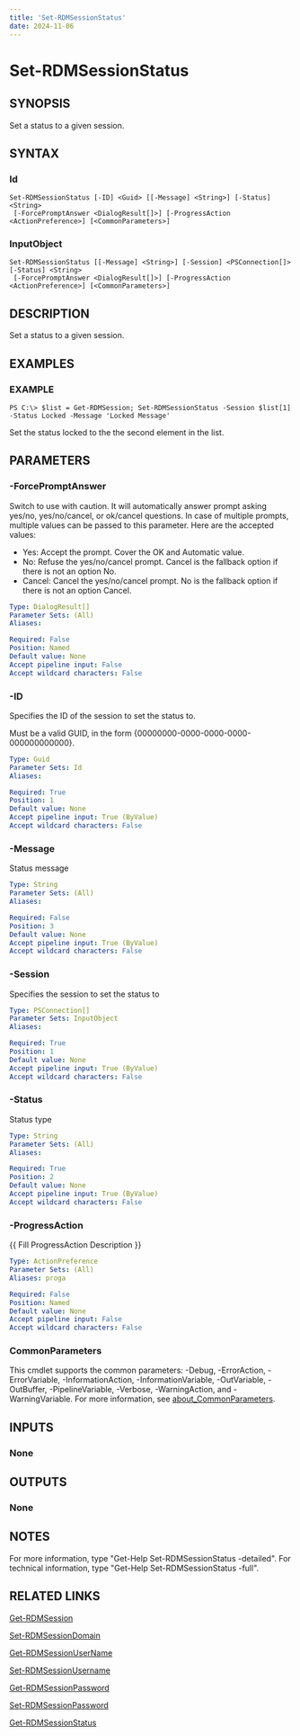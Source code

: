 ```yaml
---
title: 'Set-RDMSessionStatus'
date: 2024-11-06
---
```



# Set-RDMSessionStatus

## SYNOPSIS
Set a status to a given session.

## SYNTAX

### Id
```
Set-RDMSessionStatus [-ID] <Guid> [[-Message] <String>] [-Status] <String>
 [-ForcePromptAnswer <DialogResult[]>] [-ProgressAction <ActionPreference>] [<CommonParameters>]
```

### InputObject
```
Set-RDMSessionStatus [[-Message] <String>] [-Session] <PSConnection[]> [-Status] <String>
 [-ForcePromptAnswer <DialogResult[]>] [-ProgressAction <ActionPreference>] [<CommonParameters>]
```

## DESCRIPTION
Set a status to a given session.

## EXAMPLES

### EXAMPLE
```
PS C:\> $list = Get-RDMSession; Set-RDMSessionStatus -Session $list[1] -Status Locked -Message 'Locked Message'
```

Set the status locked to the the second element in the list.

## PARAMETERS

### -ForcePromptAnswer
Switch to use with caution.
It will automatically answer prompt asking yes/no, yes/no/cancel, or ok/cancel questions.
In case of multiple prompts, multiple values can be passed to this parameter.
Here are the accepted values:
- Yes: Accept the prompt.
Cover the OK and Automatic value.
- No: Refuse the yes/no/cancel prompt.
Cancel is the fallback option if there is not an option No.
- Cancel: Cancel the yes/no/cancel prompt.
No is the fallback option if there is not an option Cancel.

```yaml
Type: DialogResult[]
Parameter Sets: (All)
Aliases:

Required: False
Position: Named
Default value: None
Accept pipeline input: False
Accept wildcard characters: False
```

### -ID
Specifies the ID of the session to set the status to.

Must be a valid GUID, in the form {00000000-0000-0000-0000-000000000000}.

```yaml
Type: Guid
Parameter Sets: Id
Aliases:

Required: True
Position: 1
Default value: None
Accept pipeline input: True (ByValue)
Accept wildcard characters: False
```

### -Message
Status message

```yaml
Type: String
Parameter Sets: (All)
Aliases:

Required: False
Position: 3
Default value: None
Accept pipeline input: True (ByValue)
Accept wildcard characters: False
```

### -Session
Specifies the session to set the status to

```yaml
Type: PSConnection[]
Parameter Sets: InputObject
Aliases:

Required: True
Position: 1
Default value: None
Accept pipeline input: True (ByValue)
Accept wildcard characters: False
```

### -Status
Status type

```yaml
Type: String
Parameter Sets: (All)
Aliases:

Required: True
Position: 2
Default value: None
Accept pipeline input: True (ByValue)
Accept wildcard characters: False
```

### -ProgressAction
{{ Fill ProgressAction Description }}

```yaml
Type: ActionPreference
Parameter Sets: (All)
Aliases: proga

Required: False
Position: Named
Default value: None
Accept pipeline input: False
Accept wildcard characters: False
```

### CommonParameters
This cmdlet supports the common parameters: -Debug, -ErrorAction, -ErrorVariable, -InformationAction, -InformationVariable, -OutVariable, -OutBuffer, -PipelineVariable, -Verbose, -WarningAction, and -WarningVariable. For more information, see [about_CommonParameters](http://go.microsoft.com/fwlink/?LinkID=113216).

## INPUTS

### None
## OUTPUTS

### None
## NOTES
For more information, type "Get-Help Set-RDMSessionStatus -detailed".
For technical information, type "Get-Help Set-RDMSessionStatus -full".

## RELATED LINKS

[Get-RDMSession](http://127.0.0.1:1111/docs/Get-RDMSession/)

[Set-RDMSessionDomain](http://127.0.0.1:1111/docs/Set-RDMSessionDomain/)

[Get-RDMSessionUserName](http://127.0.0.1:1111/docs/Get-RDMSessionUserName/)

[Set-RDMSessionUsername](http://127.0.0.1:1111/docs/Set-RDMSessionUsername/)

[Get-RDMSessionPassword](http://127.0.0.1:1111/docs/Get-RDMSessionPassword/)

[Set-RDMSessionPassword](http://127.0.0.1:1111/docs/Set-RDMSessionPassword/)

[Get-RDMSessionStatus](http://127.0.0.1:1111/docs/Get-RDMSessionStatus/)


